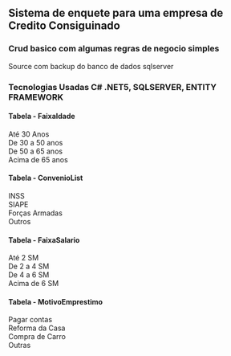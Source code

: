 ## Sistema de enquete para uma empresa de Credito Consiguinado

### Crud basico com algumas regras de negocio simples
Source com backup do banco de dados sqlserver

### Tecnologias Usadas C# .NET5, SQLSERVER, ENTITY FRAMEWORK


#### Tabela - FaixaIdade
Até 30 Anos
<br/>De 30 a 50 anos
<br/>De 50 a 65 anos
<br/>Acima de 65 anos

#### Tabela - ConvenioList
INSS
<br/>SIAPE
<br/>Forças Armadas
<br/>Outros

#### Tabela - FaixaSalario
Até 2 SM
<br/>De 2 a 4 SM
<br/>De 4 a 6 SM
<br/>Acima de 6 SM

#### Tabela - MotivoEmprestimo
Pagar contas
<br/>Reforma da Casa
<br/>Compra de Carro
<br/>Outras
